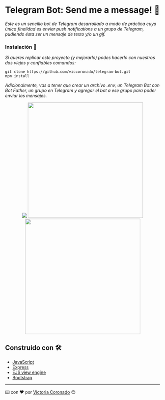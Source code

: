 # Telegram Bot: Send me a message! 🚀

_Este es un sencillo bot de Telegram desarrollado a modo de práctica cuya única finalidad es enviar push notifications a un grupo de Telegram, pudiendo ésta ser un mensaje de texto y/o un gif._

### Instalación 🔧

_Si queres replicar este proyecto (y mejorarlo) podes hacerlo con nuestros dos viejos y confiables comandos:_

```
git clone https://github.com/viccoronado/telegram-bot.git
npm install
```

_Adicionalmente, vas a tener que crear un archivo .env, un Telegram Bot con Bot Father, un grupo en Telegram y agregar el bot a ese grupo para poder enviar los mensajes._

<div align="center">
    <img src="https://github.com/viccoronado/telegram-bot/blob/main/statics/LocalHost.png" />
    <img src="https://github.com/viccoronado/telegram-bot/blob/main/statics/Notifications%20from%20Postman.jpeg" width="375" />
    <img src="https://github.com/viccoronado/telegram-bot/blob/main/statics/Notifications2.jpeg" width="375" />
</div>

## Construido con 🛠️

* [JavaScript](https://www.javascript.com/)
* [Express](https://expressjs.com/es/)
* [EJS view engine](https://ejs.co/) 
* [Bootstrap](https://getbootstrap.com/) 


---
⌨️ con ❤️ por [Victoria Coronado](https://github.com/viccoronado) 😊

